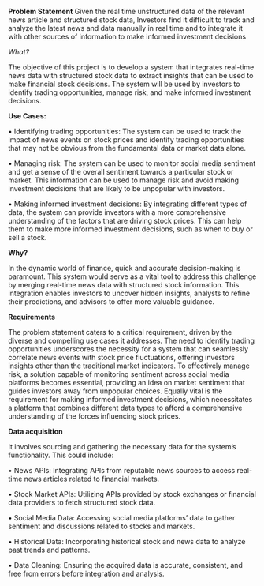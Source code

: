 **Problem Statement**
Given the real time unstructured data of the relevant news article and structured stock data, Investors find it difficult to track and analyze the latest news and data manually in real time and to integrate it with other sources of information to make informed investment decisions

_What?_

The objective of this project is to develop a system that integrates real-time news data with structured stock data to extract insights that can be used to make financial stock decisions. The system will be used by investors to identify trading opportunities, manage risk, and make informed investment decisions.

**Use Cases:**

• Identifying trading opportunities: The system can be used to track the impact of news events on stock prices and identify trading opportunities that may not be obvious from the fundamental data or market data alone.

• Managing risk: The system can be used to monitor social media sentiment and get a sense of the overall sentiment towards a particular stock or market. This information can be used to manage risk and avoid making investment decisions that are likely to be unpopular with investors.

• Making informed investment decisions: By integrating different types of data, the system can provide investors with a more comprehensive understanding of the factors that are driving stock prices. This can help them to make more informed investment decisions, such as when to buy or sell a stock.

**Why?**

In the dynamic world of finance, quick and accurate decision-making is paramount. This system would serve as a vital tool to address this challenge by merging real-time news data with structured stock information. This integration enables investors to uncover hidden insights, analysts to refine their predictions, and advisors
to offer more valuable guidance.

**Requirements**

The problem statement caters to a critical requirement, driven by the diverse and compelling use cases it addresses. The need to identify trading opportunities underscores the necessity for a system that can seamlessly correlate news events with stock price fluctuations, offering investors insights other than the traditional market indicators. To effectively manage risk, a solution capable of monitoring sentiment across social media platforms becomes essential, providing an idea on market sentiment that guides investors away from unpopular choices. Equally vital is the requirement for making informed investment decisions, which necessitates a platform that combines different data types to afford a comprehensive understanding of the forces influencing stock prices.

**Data acquisition**

It involves sourcing and gathering the necessary data for the system’s functionality. This could include:

• News APIs: Integrating APIs from reputable news sources to access real-time news articles related to financial markets.

• Stock Market APIs: Utilizing APIs provided by stock exchanges or financial data providers to fetch structured stock data.

• Social Media Data: Accessing social media platforms’ data to gather sentiment and discussions related to stocks and markets.

• Historical Data: Incorporating historical stock and news data to analyze past trends and patterns.

• Data Cleaning: Ensuring the acquired data is accurate, consistent, and free from errors before integration and analysis.
